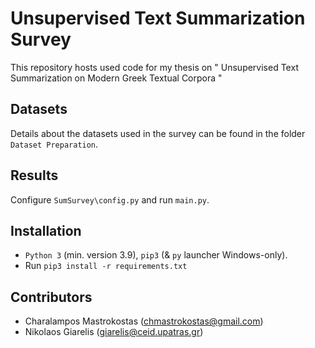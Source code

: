 # Unsupervised Text Summarization Survey 
This repository hosts used code for my thesis on " Unsupervised Text Summarization on Modern Greek Textual Corpora "


## Datasets
Details about the datasets used in the survey can be found in the folder `Dataset Preparation`.

## Results
Configure `SumSurvey\config.py` and run `main.py`.

## Installation
* `Python 3` (min. version 3.9), `pip3` (& `py` launcher Windows-only).
* Run `pip3 install -r requirements.txt`

## Contributors
* Charalampos Mastrokostas (chmastrokostas@gmail.com)
* Nikolaos Giarelis (giarelis@ceid.upatras.gr)
